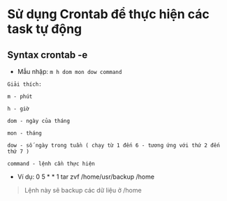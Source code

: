 # Sử dụng Crontab để thực hiện các task tự động

## Syntax crontab -e

- Mẫu nhập: `m h dom mon dow command`
```
Giải thích:

m - phút

h - giờ

dom - ngày của tháng

mon - tháng 

dow - số ngày trong tuần ( chạy từ 1 đến 6 - tương ứng với thứ 2 đến thứ 7 )

command - lệnh cần thực hiện

``` 

- Ví dụ: 0 5 * * 1 tar zvf /home/usr/backup /home 

> Lệnh này sẽ backup các dữ liệu ở /home 

